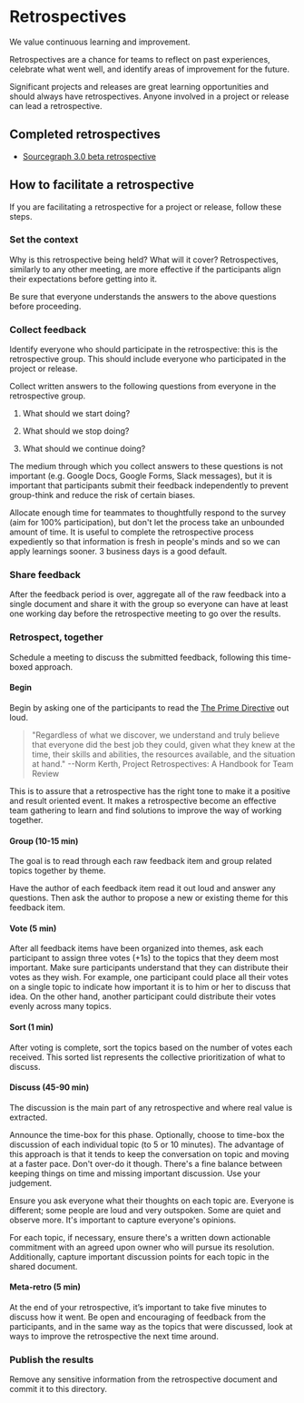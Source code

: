 # Retrospectives

We value continuous learning and improvement.

Retrospectives are a chance for teams to reflect on past experiences, celebrate what went well, and identify areas of improvement for the future.

Significant projects and releases are great learning opportunities and should always have retrospectives. Anyone involved in a project or release can lead a retrospective.

## Completed retrospectives

<!--
Add links to completed retrospective docs here. These are publicly visible, so make sure they don't include anything sensitive.
-->

- [Sourcegraph 3.0 beta retrospective](3_0_beta.md)

## How to facilitate a retrospective

If you are facilitating a retrospective for a project or release, follow these steps.

### Set the context

Why is this retrospective being held? What will it cover? Retrospectives, similarly to any other meeting, are more effective if the participants align their expectations before getting into it.

Be sure that everyone understands the answers to the above questions before proceeding.

### Collect feedback

Identify everyone who should participate in the retrospective: this is the retrospective group. This should include everyone who participated in the project or release.

Collect written answers to the following questions from everyone in the retrospective group.

1. What should we start doing?

1. What should we stop doing?

1. What should we continue doing?

The medium through which you collect answers to these questions is not important (e.g. Google Docs, Google Forms, Slack messages), but it is important that participants submit their feedback independently to prevent group-think and reduce the risk of certain biases.

Allocate enough time for teammates to thoughtfully respond to the survey (aim for 100% participation), but don't let the process take an unbounded amount of time. It is useful to complete the retrospective process expediently so that information is fresh in people's minds and so we can apply learnings sooner. 3 business days is a good default.

### Share feedback

After the feedback period is over, aggregate all of the raw feedback into a single document and share it with the group so everyone can have at least one working day before the retrospective meeting to go over the results.

### Retrospect, together

Schedule a meeting to discuss the submitted feedback, following this time-boxed approach.

#### Begin

Begin by asking one of the participants to read the [The Prime Directive](http://retrospectivewiki.org/index.php?title=The_Prime_Directive) out loud.

> "Regardless of what we discover, we understand and truly believe that everyone did the best job they could, given what they knew at the time, their skills and abilities, the resources available, and the situation at hand."
> --Norm Kerth, Project Retrospectives: A Handbook for Team Review

This is to assure that a retrospective has the right tone to make it a positive and result oriented event. It makes a retrospective become an effective team gathering to learn and find solutions to improve the way of working together.

#### Group (10-15 min)

The goal is to read through each raw feedback item and group related topics together by theme.

Have the author of each feedback item read it out loud and answer any questions. Then ask the author to propose a new or existing theme for this feedback item.

#### Vote (5 min)

After all feedback items have been organized into themes, ask each participant to assign three votes (+1s) to the topics that they deem most important. Make sure participants understand that they can distribute their votes as they wish. For example, one participant could place all their votes on a single topic to indicate how important it is to him or her to discuss that idea. On the other hand, another participant could distribute their votes evenly across many topics.

#### Sort (1 min)

After voting is complete, sort the topics based on the number of votes each received. This sorted list represents the collective prioritization of what to discuss.

#### Discuss (45-90 min)

The discussion is the main part of any retrospective and where real value is extracted.

Announce the time-box for this phase. Optionally, choose to time-box the discussion of each individual topic (to 5 or 10 minutes). The advantage of this approach is that it tends to keep the conversation on topic and moving at a faster pace. Don't over-do it though. There's a fine balance between keeping things on time and missing important discussion. Use your judgement.

Ensure you ask everyone what their thoughts on each topic are. Everyone is different; some people are loud and very outspoken. Some are quiet and observe more. It's important to capture everyone's opinions.

For each topic, if necessary, ensure there's a written down actionable commitment with an agreed upon owner who will pursue its resolution. Additionally, capture important discussion points for each topic in the shared document.

#### Meta-retro (5 min)

At the end of your retrospective, it’s important to take five minutes to discuss how it went. Be open and encouraging of feedback from the participants, and in the same way as the topics that were discussed, look at ways to improve the retrospective the next time around.

### Publish the results

Remove any sensitive information from the retrospective document and commit it to this directory.
